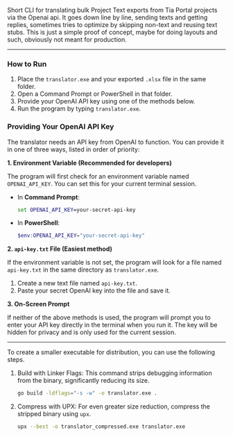 Short CLI for translating bulk Project Text exports from Tia Portal projects via the Openai api. It goes down line by line, sending texts and getting replies, sometimes tries to optimize by skipping non-text and reusing text stubs. This is just a simple proof of concept, maybe for doing layouts and such, obviously not meant for production.

------

### How to Run

1.  Place the `translator.exe` and your exported `.xlsx` file in the same folder.
2.  Open a Command Prompt or PowerShell in that folder.
3.  Provide your OpenAI API key using one of the methods below.
4.  Run the program by typing `translator.exe`.

### Providing Your OpenAI API Key

The translator needs an API key from OpenAI to function. You can provide it in one of three ways, listed in order of priority:

**1. Environment Variable (Recommended for developers)**

The program will first check for an environment variable named `OPENAI_API_KEY`. You can set this for your current terminal session.

-   In **Command Prompt**:
    ```cmd
    set OPENAI_API_KEY=your-secret-api-key
    ```
-   In **PowerShell**:
    ```powershell
    $env:OPENAI_API_KEY="your-secret-api-key"
    ```

**2. `api-key.txt` File (Easiest method)**

If the environment variable is not set, the program will look for a file named `api-key.txt` in the same directory as `translator.exe`.

1.  Create a new text file named `api-key.txt`.
2.  Paste your secret OpenAI key into the file and save it.

**3. On-Screen Prompt**

If neither of the above methods is used, the program will prompt you to enter your API key directly in the terminal when you run it. The key will be hidden for privacy and is only used for the current session.

------

To create a smaller executable for distribution, you can use the following steps.

1.  Build with Linker Flags:
    This command strips debugging information from the binary, significantly reducing its size.

    ```bash
    go build -ldflags="-s -w" -o translator.exe .
    ```

2.  Compress with UPX:
    For even greater size reduction, compress the stripped binary using `upx`.

    ```bash
    upx --best -o translator_compressed.exe translator.exe
    ```